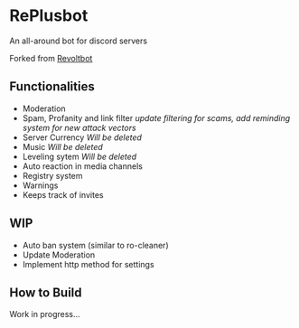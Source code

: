 # RePlusbot

An all-around bot for discord servers

Forked from [Revoltbot](https://github.com/CsiPA0723/Revoltbot)

## Functionalities

- Moderation
- Spam, Profanity and link filter *update filtering for scams, add reminding system for new attack vectors*
- Server Currency *Will be deleted*
- Music *Will be deleted*
- Leveling sytem *Will be deleted*
- Auto reaction in media channels
- Registry system
- Warnings
- Keeps track of invites

## WIP
- Auto ban system (similar to ro-cleaner)
- Update Moderation
- Implement http method for settings

## How to Build

Work in progress...
